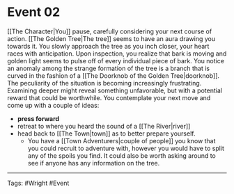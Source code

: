 # Event 02

[[The Character|You]] pause, carefully considering your next course of action. [[The Golden Tree|The tree]] seems to have an aura drawing you towards it. You slowly approach the tree as you inch closer, your heart races with anticipation. Upon inspection, you realize that bark is moving and golden light seems to pulse off of every individual piece of bark. You notice an anomaly among the strange formation of the tree is a branch that is curved in the fashion of a [[The Doorknob of the Golden Tree|doorknob]]. The peculiarity of the situation is becoming increasingly frustrating. Examining deeper might reveal something unfavorable, but with a potential reward that could be worthwhile. You contemplate your next move and come up with a couple of ideas:

- **press forward**
- retreat to where you heard the sound of a [[The River|river]]
- head back to [[The Town|town]] as to better prepare yourself. 
	- You have a [[Town Adventurers|couple of people]] you know that you could recruit to adventure with, however you would have to split any of the spoils you find. It could also be worth asking around to see if anyone has any information on the tree.

---
Tags: #Wright #Event 